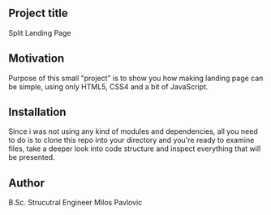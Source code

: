 ## Project title
Split Landing Page

## Motivation
Purpose of this small "project" is to show you how making landing page can be simple, using only HTML5, CSS4 and a bit of JavaScript.

## Installation
Since i was not using any kind of modules and dependencies, all you need to do is to clone this repo into your directory and you're ready to examine files, take a deeper look into code structure and inspect everything that will be presented.

## Author
B.Sc. Strucutral Engineer Milos Pavlovic